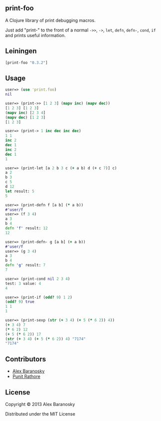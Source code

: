 ## print-foo

A Clojure library of print debugging macros.  

Just add "print-" to the front of a normal `->>`, `->`, `let`, `defn`, `defn-`, `cond`, `if` and prints useful information.

## Leiningen

```clj
[print-foo "0.3.2"]
```

## Usage

```clojure
user=> (use 'print.foo)
nil

user=> (print->> [1 2 3] (mapv inc) (mapv dec))
[1 2 3] [1 2 3]
(mapv inc) [2 3 4]
(mapv dec) [1 2 3]
[1 2 3]

user=> (print-> 1 inc dec inc dec)
1 1
inc 2
dec 1
inc 2
dec 1
1

user=> (print-let [a 2 b 3 c (+ a b) d (+ c 7)] c)
a 2
b 3
c 5
d 12
let result: 5
5

user=> (print-defn f [a b] (* a b))
#'user/f
user=> (f 3 4)
a 3
b 4
defn 'f' result: 12
12

user=> (print-defn- g [a b] (+ a b))
#'user/f
user=> (g 3 4)
a 3
b 4
defn 'g' result: 7
7

user=> (print-cond nil 2 3 4)
test: 3 value: 4
4

user=> (print-if (odd? 9) 1 2)
(odd? 9) true
1 1
1

user=> (print-sexp (str (+ 3 4) (+ 5 (* 6 2)) 4))
(+ 3 4) 7
(* 6 2) 12
(+ 5 (* 6 2)) 17
(str (+ 3 4) (+ 5 (* 6 2)) 4) "7174"
"7174"
```

## Contributors

*  [Alex Baranosky](https://github.com/AlexBaranosky)
*  [Punit Rathore](https://github.com/punitrathore)

## License

Copyright © 2013 Alex Baranosky

Distributed under the MIT License
